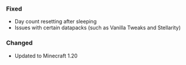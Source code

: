 ### Fixed

- Day count resetting after sleeping
- Issues with certain datapacks (such as Vanilla Tweaks and Stellarity)

### Changed

- Updated to Minecraft 1.20
